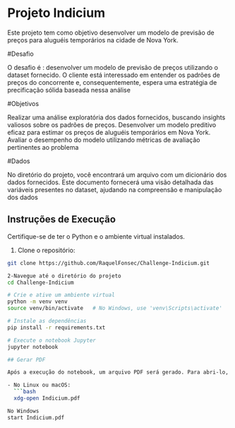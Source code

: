 # Projeto Indicium

Este projeto tem como objetivo desenvolver um modelo de previsão de preços para aluguéis temporários na cidade de Nova York.

#Desafio

O desafio é : desenvolver um modelo de previsão de preços utilizando o dataset fornecido. O cliente está interessado em entender os padrões de preços do concorrente e, consequentemente, espera uma estratégia de precificação sólida baseada nessa análise

#Objetivos

Realizar uma análise exploratória dos dados fornecidos, buscando insights valiosos sobre os padrões de preços.
Desenvolver um modelo preditivo eficaz para estimar os preços de aluguéis temporários em Nova York.
Avaliar o desempenho do modelo utilizando métricas de avaliação pertinentes ao problema

#Dados

No diretório do projeto, você encontrará um arquivo com um dicionário dos dados fornecidos. Este documento fornecerá uma visão detalhada das variáveis presentes no dataset, ajudando na compreensão e manipulação dos dados


## Instruções de Execução

 Certifique-se de ter o Python e o ambiente virtual instalados.

1. Clone o repositório:

```bash
git clone https://github.com/RaquelFonsec/Challenge-Indicium.git

2-Navegue até o diretório do projeto
cd Challenge-Indicium

# Crie e ative um ambiente virtual
python -m venv venv
source venv/bin/activate   # No Windows, use 'venv\Scripts\activate'

# Instale as dependências
pip install -r requirements.txt

# Execute o notebook Jupyter
jupyter notebook

## Gerar PDF

Após a execução do notebook, um arquivo PDF será gerado. Para abri-lo, você pode usar o seguinte comando, dependendo do seu sistema operacional:

- No Linux ou macOS:
  ```bash
  xdg-open Indicium.pdf

No Windows
start Indicium.pdf

